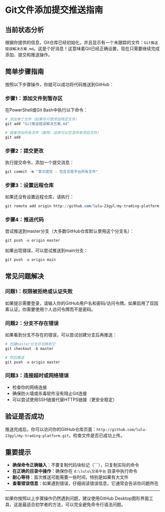 # Git文件添加提交推送指南

## 当前状态分析

根据你提供的信息，Git仓库已经初始化，并且显示有一个未跟踪的文件：`Git推送错误解决方案.md`。这是个好消息！这意味着Git已经正确设置，现在只需要继续完成添加、提交和推送操作。

## 简单步骤指南

按照以下步骤操作，你就可以成功将代码推送到GitHub：

### 步骤1：添加文件到暂存区

在PowerShell或Git Bash中执行以下命令：

```powershell
# 添加单个文件（如果你只想添加特定文件）
git add "Git推送错误解决方案.md"

# 或者添加所有文件（推荐，这样可以包含所有项目文件）
git add .
```

### 步骤2：提交更改

执行提交命令，添加一个提交消息：

```powershell
git commit -m "首次提交 - 包含交易平台所有文件"
```

### 步骤3：设置远程仓库

如果还没有设置远程仓库，请执行：

```powershell
git remote add origin http://github.com/lulu-23gyl/my-trading-platform.git
```

### 步骤4：推送代码

尝试推送到master分支（大多数GitHub仓库默认使用这个分支名）：

```powershell
git push -u origin master
```

如果出现错误，可以尝试推送到main分支：

```powershell
git push -u origin main
```

## 常见问题解决

### 问题1：权限被拒绝或认证失败

如果提示需要登录，请输入你的GitHub用户名和密码/访问令牌。如果启用了双因素认证，你需要使用个人访问令牌而不是密码。

### 问题2：分支不存在错误

如果看到分支不存在的错误，可以尝试创建分支后再推送：

```powershell
# 创建master分支并切换到它
git checkout -b master

# 然后推送
git push -u origin master
```

### 问题3：连接超时或网络错误

- 检查你的网络连接
- 确保防火墙或杀毒软件没有阻止Git连接
- 可以尝试使用SSH链接代替HTTPS链接（更安全稳定）

## 验证是否成功

推送完成后，你可以访问你的GitHub仓库页面：`http://github.com/lulu-23gyl/my-trading-platform.git`，检查文件是否已成功上传。

## 重要提示

- **确保命令正确输入**：不要复制代码块标记（```），只复制实际的命令
- **在正确的目录中操作**：确保你在 `d:\lulu\交易平台` 目录中执行命令
- **耐心等待**：首次推送可能需要一些时间，特别是如果有大文件
- **查看错误信息**：如果遇到错误，仔细阅读错误信息，它通常会告诉你问题所在

---

如果你按照以上步骤操作仍然遇到问题，建议使用GitHub Desktop图形界面工具，这是最适合初学者的方法，可以完全避免命令行语法问题。